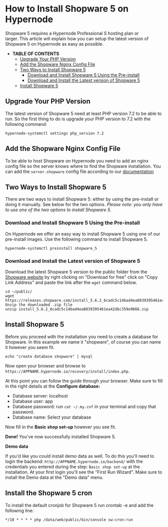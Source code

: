 <!-- source: https://support.hypernode.com/en/ecommerce/shopware/how-to-install-shopware-5-on-hypernode/ -->
# How to Install Shopware 5 on Hypernode

Shopware 5 requires a Hypernode Professional S hosting plan or larger. This article will explain how you can setup the latest version of Shopware 5 on Hypernode as easy as possible. 


* **TABLE OF CONTENTS**
	+ [Upgrade Your PHP Version](#Upgrade-Your-PHP-Version)
	+ [Add the Shopware Nginx Config File](#Add-the-Shopware-Nginx-Config-File)
	+ [Two Ways to Install Shopware 5](#Two-Ways-to-Install-Shopware-5)
		- [Download and Install Shopware 5 Using the Pre-install](#Download-and-Install-Shopware-5-Using-the-Pre-install)
		- [Download and Install the Latest version of Shopware 5](#Download-and-Install-the-Latest-version-of-Shopware-5)
	+ [Install Shopware 5](#Install-Shopware-5)

Upgrade Your PHP Version
------------------------

The latest version of Shopware 5 need at least PHP version 7.2 to be able to run. So the first thing to do is upgrade your PHP version to 7.2 with the following command:

```nginx
hypernode-systemctl settings php_version 7.2
```
Add the Shopware Nginx Config File
----------------------------------

To be able to host Shopware on Hypernode you need to add an nginx config file so the server knows where to find the Shopware installation. You can add the `server.shopware` config file according to our [documentation](https://support.hypernode.com/knowledgebase/how-to-host-shopware-on-hypernode/#Configuring_Hypernode_for_Shopware)

Two Ways to Install Shopware 5
------------------------------

There are two ways to install Shopware 5: either by using the pre-install or doing it manually. See below for the two options. *Please note: you only have to use one of the two options to install Shopware 5.*

### Download and Install Shopware 5 Using the Pre-install

On Hypernode we offer an easy way to install Shopware 5 using one of our pre-install images. Use the following command to install Shopware 5.

```nginx
hypernode-systemctl preinstall shopware_5
```
### Download and Install the Latest version of Shopware 5

Download the latest Shopware 5 version to the public folder from the [Shopware website](https://www.shopware.com/en/download/#shopware-5) by right clicking on "Download for free" click on "Copy Link Address" and paste the link after the `wget` command below.

```nginx
cd ~/public/
wget https://releases.shopware.com/install_5.6.2_6cadc5c14bad4ea8839395461ea42dbc359e9666.zip
Unzip the downloaded .zip file
unzip install_5.6.2_6cadc5c14bad4ea8839395461ea42dbc359e9666.zip

```
Install Shopware 5
------------------

Before you proceed with the installation you need to create a database for Shopware. In this example we name it "shopware", of course you can name it however you seem fit. 

```nginx
echo "create database shopware" | mysql
```
Now open your browser and browse to `https://APPNAME.hypernode.io/recovery/install/index.php`. 

At this point you can follow the guide through your browser. Make sure to fill in the right details at the **Configure database:**

* Database server: localhost
* Database user: app
* Database password: run `cat ~/.my.cnf` in your terminal and copy that password.
* Database name: Select your database

Now fill in the **Basic shop set-up** however you see fit.

**Done!** You've now successfully installed Shopware 5. 

**Demo data**

If you'd like you could install demo data as well. To do this you'll need to login the backend: `http://APPNAME.hypernode.io/backend/` with the credentials you entered during the step: `Basic shop set-up` at the installation. At your first login you'll see the "First Run Wizard". Make sure to install the Demo data at the "Demo data" menu.

Install the Shopware 5 cron
---------------------------

To install the default cronjob for Shopware 5 run crontab -e and add the following line:

```nginx
*/10 * * * * php /data/web/public/bin/console sw:cron:run
```
